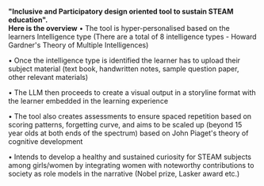 **"Inclusive and Participatory design oriented tool to sustain STEAM education".  
Here is the overview**
•	The tool is hyper-personalised based on the learners Intelligence type (There are a total of 8 intelligence types - Howard Gardner's Theory of Multiple Intelligences)

•	Once the intelligence type is identified the learner has to upload their subject material (text book, handwritten notes, sample question paper, other relevant materials)

•	The LLM then proceeds to create a visual output in a storyline format with the learner embedded in the learning experience

•	The tool also creates assessments to ensure spaced repetition based on scoring patterns, forgetting curve, and aims to be scaled up (beyond 15 year olds at both ends of the spectrum) based on John Piaget's theory of cognitive development

•	Intends to develop a healthy and sustained curiosity for STEAM subjects among girls/women by integrating women with noteworthy contributions to society as role models in the narrative (Nobel prize, Lasker award etc.)

